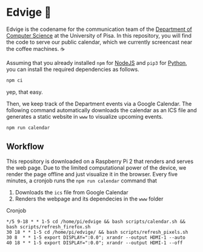 # Edvige 🦉

Edvige is the codename
for the communication team
of the [Department of Computer Science](https://di.unipi.it)
at the University of Pisa.
In this repository,
you will find the code
to serve our public calendar,
which we currently screencast
near the coffee machines. ☕

Assuming that you already installed
`npm` for
[NodeJS](https://nodejs.org/en/)
and `pip3` for
[Python](https://www.python.org/),
you can install the required dependencies
as follows.

```bash
npm ci
```

yep, that easy.

Then, we keep track of the Department events
via a Google Calendar.
The following command automatically downloads
the calendar as an ICS file and generates
a static website in `www` to visualize
upcoming events.

```bash
npm run calendar
```

## Workflow

This repository is downloaded on a Raspberry Pi 2
that renders and serves the web page.
Due to the limited computational power of the device,
we render the page offline
and just visualize it
in the browser.
Every five minutes,
a cronjob
runs the `npm run calendar` command
that

1. Downloads the `ics` file from Google Calendar
2. Renders the webpage and its dependecies in the `www` folder


Cronjob

```
*/5 9-18 * * 1-5 cd /home/pi/edvige && bash scripts/calendar.sh && bash scripts/refresh_firefox.sh
30 18 * * 1-5 cd /home/pi/edvige/ && bash scripts/refresh_pixels.sh
30 8  * * 1-5 export DISPLAY=":0.0"; xrandr --output HDMI-1 --auto
40 18 * * 1-5 export DISPLAY=":0.0"; xrandr --output HDMI-1 --off
```
